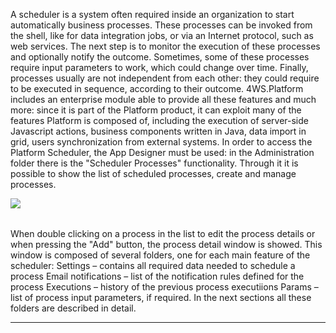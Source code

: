 A scheduler is a system often required inside an organization to start automatically business processes. These processes can be invoked from the shell, like for data integration jobs, or via an Internet protocol, such as web services.
The next step is to monitor the execution of these processes and optionally notify the outcome.
Sometimes, some of these processes require input parameters to work, which could change over time.
Finally, processes usually are not independent from each other: they could require to be executed in sequence, according to their outcome.
4WS.Platform includes an enterprise module able to provide all these features and much more: since it is part of the Platform product, it can exploit many of the features Platform is composed of, including the execution of server-side Javascript actions, business components written in Java, data import in grid, users synchronization from external systems.
In order to access the Platform Scheduler, the App Designer must be used: in the Administration folder there is the "Scheduler Processes" functionality. Through it it is possible to show the list of scheduled processes, create and manage processes.

![](http://4wsplatform.org/wp-content/plugins../../uploads/media/copiadischedulermanual/image09.png)

|   |
| :--- |

When double clicking on a process in the list to edit the process details or when pressing the "Add" button, the process detail window is showed.
This window is composed of several folders, one for each main feature of the scheduler:
Settings &#8211; contains all required data needed to schedule a process
Email notifications &#8211; list of the notification rules defined for the process
Executions &#8211; history of the previous process executiions
Params &#8211; list of process input parameters, if required.
In the next sections all these folders are described in detail.
                

---



